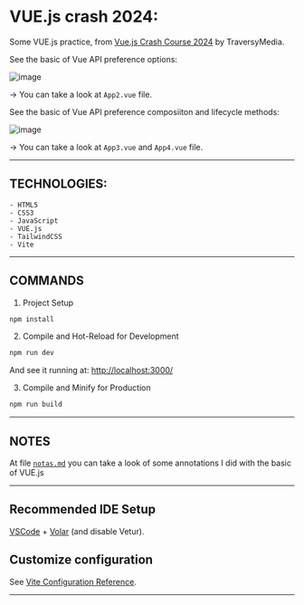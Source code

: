 # VUE.js crash 2024:

Some VUE.js practice, from [Vue.js Crash Course 2024](https://www.youtube.com/watch?v=VeNfHj6MhgA) by TraversyMedia.

See the basic of Vue API preference options:

![image](https://github.com/user-attachments/assets/41dfa1d6-e99a-4def-b3f5-ac9ee9c87242)

-> You can take a look at `App2.vue` file.

See the basic of Vue API preference composiiton and lifecycle methods:

![image](https://github.com/user-attachments/assets/ae4125d4-cde5-41d4-8b38-048715b6aa8d)


-> You can take a look at `App3.vue` and  `App4.vue` file.

---

## TECHNOLOGIES:

```
- HTML5
- CSS3
- JavaScript
- VUE.js
- TailwindCSS
- Vite
```

---

## COMMANDS

1. Project Setup

```sh
npm install
```

2. Compile and Hot-Reload for Development

```sh
npm run dev
```

And see it running at: [http://localhost:3000/](http://localhost:3000/)



3. Compile and Minify for Production

```sh
npm run build
```

---

## NOTES

At file [`notas.md`](https://github.com/eugenia1984/vue-crash-2024/blob/main/notas.md) you can take a look of some annotations I did with the basic of VUE.js

---

## Recommended IDE Setup

[VSCode](https://code.visualstudio.com/) + [Volar](https://marketplace.visualstudio.com/items?itemName=Vue.volar) (and disable Vetur).

## Customize configuration

See [Vite Configuration Reference](https://vitejs.dev/config/).

---